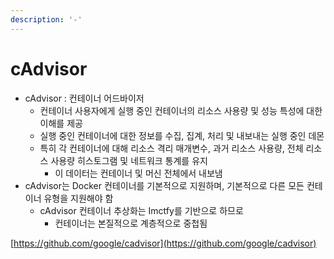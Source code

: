 ```yaml
---
description: '-'
---
```


# cAdvisor

* cAdvisor : 컨테이너 어드바이저
  * 컨테이너 사용자에게 실행 중인 컨테이너의 리소스 사용량 및 성능 특성에 대한 이해를 제공&#x20;
  * 실행 중인 컨테이너에 대한 정보를 수집, 집계, 처리 및 내보내는 실행 중인 데몬&#x20;
  * 특히 각 컨테이너에 대해 리소스 격리 매개변수, 과거 리소스 사용량, 전체 리소스 사용량 히스토그램 및 네트워크 통계를 유지&#x20;
    * 이 데이터는 컨테이너 및 머신 전체에서 내보냄&#x20;
* cAdvisor는 Docker 컨테이너를 기본적으로 지원하며, 기본적으로 다른 모든 컨테이너 유형을 지원해야 함&#x20;
  * cAdvisor 컨테이너 추상화는 Imctfy를 기반으로 하므로&#x20;
    * 컨테이너는 본질적으로 계층적으로 중첩됨&#x20;



[https://github.com/google/cadvisor](https://github.com/google/cadvisor)
